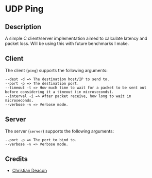 # UDP Ping
## Description
A simple C client/server implementation aimed to calculate latency and packet loss. Will be using this with future benchmarks I make.

## Client
The client (`ping`) supports the following arguments:

```
--dest -d => The destination host/IP to send to.
--port -p => The destination port.
--timeout -t => How much time to wait for a packet to be sent out before considering it a timeout (in microseconds).
--interval -i => After packet receive, how long to wait in microseconds.
--verbose -v => Verbose mode.
```

## Server
The server (`server`) supports the following arguments:

```
--port -p => The port to bind to.
--verbose -v => Verbose mode.
```

## Credits
* [Christian Deacon](https://github.com/gamemann)
